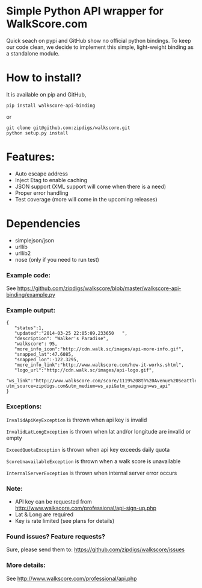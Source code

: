 # Simple Python API wrapper for WalkScore.com
Quick seach on pypi and GitHub show no official python bindings. To keep our code clean, we decide to implement this simple, light-weight binding
as a standalone module.

# How to install?
It is available on pip and GitHub,

```
pip install walkscore-api-binding
```

or
```
git clone git@github.com:zipdigs/walkscore.git
python setup.py install
```

# Features:
- Auto escape address
- Inject Etag to enable caching
- JSON support (XML support will come when there is a need)
- Proper error handling
- Test coverage (more will come in the upcoming releases)

# Dependencies
- simplejson/json
- urllib
- urllib2
- nose (only if you need to run test)

### Example code:
See https://github.com/zipdigs/walkscore/blob/master/walkscore-api-binding/example.py

### Example output:
```
{
   "status":1,
   "updated":"2014-03-25 22:05:09.233650   ",
   "description": "Walker's Paradise",
   "walkscore": 95,
   "more_info_icon":"http://cdn.walk.sc/images/api-more-info.gif",
   "snapped_lat":47.6085,
   "snapped_lon":-122.3295,
   "more_info_link":"http://www.walkscore.com/how-it-works.shtml",
   "logo_url":"http://cdn.walk.sc/images/api-logo.gif",
   "ws_link":"http://www.walkscore.com/score/1119%208th%20Avenue%20Seattle%20WA%2098101/lat=47.6085/lng=-122.3295/?utm_source=zipdigs.com&utm_medium=ws_api&utm_campaign=ws_api"
}
```

### Exceptions:
```InvalidApiKeyException``` is thrown when api key is invalid

```InvalidLatLongException``` is thrown when lat and/or longitude are invalid or empty

```ExceedQuotaException``` is thrown when api key exceeds daily quota

```ScoreUnavailableException``` is thrown when a walk score is unavailable

```InternalServerException``` is thrown when internal server error occurs


### Note:
- API key can be requested from http://www.walkscore.com/professional/api-sign-up.php
- Lat & Long are required
- Key is rate limited (see plans for details)

### Found issues? Feature requests?
Sure, please send them to: https://github.com/zipdigs/walkscore/issues

### More details:
See http://www.walkscore.com/professional/api.php
